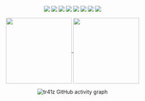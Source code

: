 <!-- Programming Languages & Tools -->
<p align="center">
   <img src="https://img.shields.io/badge/C++-00599C?style=for-the-badge&logo=c%2B%2B&logoColor=white" />
   <img src="https://img.shields.io/badge/Java-ED8B00?style=for-the-badge&logo=java&logoColor=white" />
   <img src="https://img.shields.io/badge/C-A8B9CC?style=for-the-badge&logo=c&logoColor=white" />
   <img src="https://img.shields.io/badge/Python-3776AB?style=for-the-badge&logo=python&logoColor=white" />
   <img src="https://img.shields.io/badge/Linux-FCC624?style=for-the-badge&logo=linux&logoColor=black" />
   <img src="https://img.shields.io/badge/Bash-4EAA25?style=for-the-badge&logo=gnu-bash&logoColor=white" />
   <img src="https://img.shields.io/badge/Go-00ADD8?style=for-the-badge&logo=go&logoColor=white" />
   <img src="https://img.shields.io/badge/Git-F05032?style=for-the-badge&logo=git&logoColor=white" />
 </p>

<!-- GitHub Stats & Spotify -->
<p align="center">
  <a href="https://github.com/tr41z">
    <img height=180 align="center" src="https://github-readme-stats.vercel.app/api?username=tr41z&theme=chartreuse-dark&show_icons=true&hide_border=true&icon_color=00ff00&title_color=00ff00&border_radius=10" />
  </a>
   <a href="https://github.com/tr41z">
     <img height=180 align="center" src="https://github-readme-stats.vercel.app/api/top-langs/?username=tr41z&theme=chartreuse-dark&layout=compact&hide_border=true&border_radius=10&title_color=00ff00&hide=jupyter%20notebook,C%23" />
   </a>
 </p>
 
 <p align="center">
   <img src="https://github-readme-activity-graph.vercel.app/graph?username=tr41z&theme=chartreuse-dark" alt="tr41z GitHub activity graph" />
 </p>
